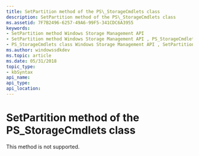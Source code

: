 ```yaml
---
title: SetPartition method of the PS\_StorageCmdlets class
description: SetPartition method of the PS\_StorageCmdlets class
ms.assetid: 7F7B2496-6257-49A6-99F5-341CDC6A3955
keywords:
- SetPartition method Windows Storage Management API
- SetPartition method Windows Storage Management API , PS_StorageCmdlets class
- PS_StorageCmdlets class Windows Storage Management API , SetPartition method
ms.author: windowssdkdev
ms.topic: article
ms.date: 05/31/2018
topic_type: 
- kbSyntax
api_name: 
api_type: 
api_location: 
---
```


# SetPartition method of the PS\_StorageCmdlets class

This method is not supported.

 

 




